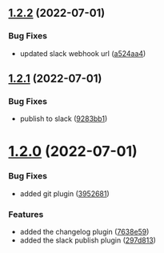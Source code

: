 ## [1.2.2](https://github.com/hiteshpachpor/release-bot-demo/compare/v1.2.1...v1.2.2) (2022-07-01)


### Bug Fixes

* updated slack webhook url ([a524aa4](https://github.com/hiteshpachpor/release-bot-demo/commit/a524aa4f0f2a9fda47f743c3daa7340fd1b0234c))

## [1.2.1](https://github.com/hiteshpachpor/release-bot-demo/compare/v1.2.0...v1.2.1) (2022-07-01)


### Bug Fixes

* publish to slack ([9283bb1](https://github.com/hiteshpachpor/release-bot-demo/commit/9283bb1781ced04b98914270e78d386d8caf537b))

# [1.2.0](https://github.com/hiteshpachpor/release-bot-demo/compare/v1.1.0...v1.2.0) (2022-07-01)


### Bug Fixes

* added git plugin ([3952681](https://github.com/hiteshpachpor/release-bot-demo/commit/395268143acbe374576b70e646be5f7ff195813a))


### Features

* added the changelog plugin ([7638e59](https://github.com/hiteshpachpor/release-bot-demo/commit/7638e596a40c0786868eb93a12f0a6fe899b332c))
* added the slack publish plugin ([297d813](https://github.com/hiteshpachpor/release-bot-demo/commit/297d813e49a411314cfbed12da29d711b2f0fcc4))

